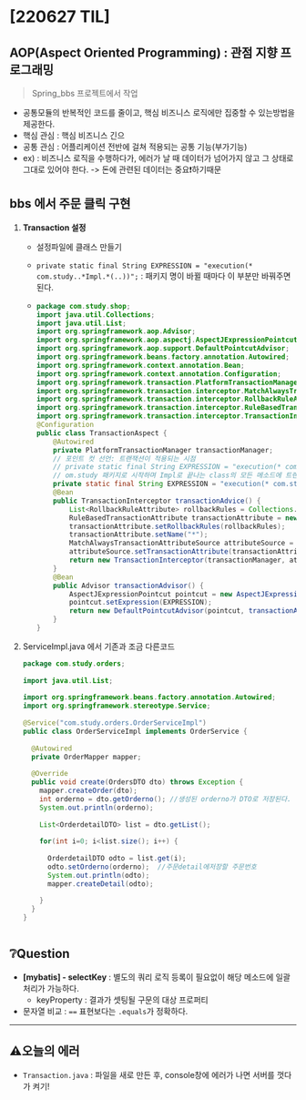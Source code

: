 # [220627 TIL]

## AOP(Aspect Oriented Programming) : 관점 지향 프로그래밍

> Spring_bbs 프로젝트에서 작업

* 공통모듈의 반복적인 코드를 줄이고, 핵심 비즈니스 로직에만 집중할 수 있는방법을 제공한다.
* 핵심 관심 : 핵심 비즈니스 긴으
* 공통 관심 : 어플리케이션 전반에 걸쳐 적용되는 공통 기능(부가기능)
* ex) : 비즈니스 로직을 수행하다가, 에러가 날 때 데이터가 넘어가지 않고 그 상태로 그대로 있어야 한다. -> 돈에 관련된 데이터는 중요❗하기때문



## bbs 에서 주문 클릭 구현

1. **Transaction 설정**

   * 설정파일에 클래스 만들기

   * `private static final String EXPRESSION = "execution(* com.study..*Impl.*(..))";` : 패키지 명이 바뀔 때마다 이 부분만 바꿔주면 된다.

   * ```java
     package com.study.shop;
     import java.util.Collections;
     import java.util.List;
     import org.springframework.aop.Advisor;
     import org.springframework.aop.aspectj.AspectJExpressionPointcut;
     import org.springframework.aop.support.DefaultPointcutAdvisor;
     import org.springframework.beans.factory.annotation.Autowired;
     import org.springframework.context.annotation.Bean;
     import org.springframework.context.annotation.Configuration;
     import org.springframework.transaction.PlatformTransactionManager;
     import org.springframework.transaction.interceptor.MatchAlwaysTransactionAttributeSource;
     import org.springframework.transaction.interceptor.RollbackRuleAttribute;
     import org.springframework.transaction.interceptor.RuleBasedTransactionAttribute;
     import org.springframework.transaction.interceptor.TransactionInterceptor;
     @Configuration
     public class TransactionAspect {
         @Autowired
         private PlatformTransactionManager transactionManager;
         // 포인트 컷 선언: 트랜잭션이 적용되는 시점
         // private static final String EXPRESSION = "execution(* com.study..*Impl.*(..))";
         // om.study 패키지로 시작하며 Impl로 끝나는 class의 모든 메소드에 트랜잭션 적용
         private static final String EXPRESSION = "execution(* com.study..*Impl.*(..))";
         @Bean
         public TransactionInterceptor transactionAdvice() {
             List<RollbackRuleAttribute> rollbackRules = Collections.singletonList(new RollbackRuleAttribute(Exception.class));
             RuleBasedTransactionAttribute transactionAttribute = new RuleBasedTransactionAttribute();
             transactionAttribute.setRollbackRules(rollbackRules);
             transactionAttribute.setName("*");
             MatchAlwaysTransactionAttributeSource attributeSource = new MatchAlwaysTransactionAttributeSource();
             attributeSource.setTransactionAttribute(transactionAttribute);
             return new TransactionInterceptor(transactionManager, attributeSource);
         }
         @Bean
         public Advisor transactionAdvisor() {
             AspectJExpressionPointcut pointcut = new AspectJExpressionPointcut();
             pointcut.setExpression(EXPRESSION);
             return new DefaultPointcutAdvisor(pointcut, transactionAdvice());
         }
     }

2. ServiceImpl.java 에서 기존과 조금 다른코드

   ```java
   package com.study.orders;
    
   import java.util.List;
    
   import org.springframework.beans.factory.annotation.Autowired;
   import org.springframework.stereotype.Service;
    
   @Service("com.study.orders.OrderServiceImpl")
   public class OrderServiceImpl implements OrderService {
     
     @Autowired
     private OrderMapper mapper;
    
     @Override
     public void create(OrdersDTO dto) throws Exception {
       mapper.createOrder(dto);
       int orderno = dto.getOrderno(); //생성된 orderno가 DTO로 저장된다.
       System.out.println(orderno);
       
       List<OrderdetailDTO> list = dto.getList();   
       
       for(int i=0; i<list.size(); i++) {
         
         OrderdetailDTO odto = list.get(i);
         odto.setOrderno(orderno);  //주문detail에저장할 주문번호 
         System.out.println(odto);
         mapper.createDetail(odto);
         
       }    
     }
   }



## ❔Question

* **[mybatis] - selectKey** : 별도의 쿼리 로직 등록이 필요없이 해당 메소드에 일괄처리가 가능하다.
  * keyProperty : 결과가 셋팅될 구문의 대상 프로퍼티
* 문자열 비교 : `==` 표현보다는 `.equals`가 정확하다.



---

## :warning:오늘의 에러

* `Transaction.java` : 파일을 새로 만든 후, console창에 에러가 나면 서버를 껏다가 켜기!
